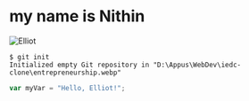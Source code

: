 # my name is Nithin

![Elliot](https://github.com/nithin1018/skills-communicate-using-markdown/assets/160297120/7967548a-4175-41dc-8e36-0a1ad9cb6542)
```
$ git init
Initialized empty Git repository in "D:\Appus\WebDev\iedc-clone\entrepreneurship.webp"
```
``` javascript
var myVar = "Hello, Elliot!";
```

